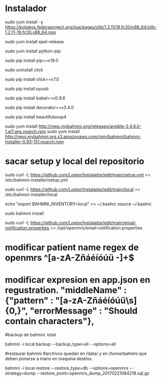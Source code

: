 # Instalador

sudo yum install -y https://kojipkgs.fedoraproject.org//packages/zlib/1.2.11/19.fc30/x86_64/zlib-1.2.11-19.fc30.x86_64.rpm

sudo yum install epel-release

sudo yum install python-pip

sudo pip install pip==v19.0

sudo uninstall click

sudo pip install click==v7.0

sudo pip install pyusb

sudo pip install babel==v0.9.6

sudo pip install decorator==v3.4.0

sudo pip install beautifulsoup4

sudo yum install http://repo.mybahmni.org/releases/ansible-2.4.6.0-1.el7.ans.noarch.rpm
sudo yum install http://repo.mybahmni.org.s3.amazonaws.com/rpm/bahmni/bahmni-installer-0.93-151.noarch.rpm

# sacar setup y local del repositorio

sudo curl -L https://github.com/Lopior/Instalador/edit/main/setup.yml >> /etc/bahmni-installer/setup.yml

sudo curl -L https://github.com/Lopior/Instalador/edit/main/local >> /etc/bahmni-installer/local

echo "export BAHMNI_INVENTORY=local" >> ~/.bashrc
source ~/.bashrc

sudo bahmni install 

sudo curl -L https://github.com/Lopior/Instalador/edit/main/email-notification.properties >> /opt/openmrs/email-notification.properties


# modificar patient name regex de openmrs ^[a-zA-Zñáéíóúü \-]+$

# modificar expresion en app.json en regustration.  "middleName" : {"pattern" : "[a-zA-Zñáéíóúü\\s]{0,}", "errorMessage" : "Should contain characters"},

#backup de bahmni. total

 bahmni -i local backup --backup_type=all --options=all

#restaurar bahmni
#archivos quedan en /data/ y en /home/bahmni que deben ponerse a mano en maquina destino.

bahmni -i local restore --restore_type=db --options=openmrs --strategy=dump   --restore_point=openmrs_dump_20170221084218.sql.gz


